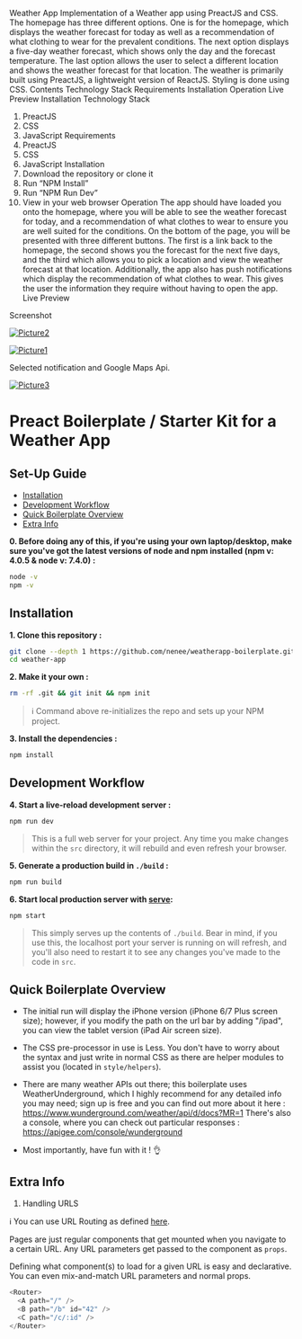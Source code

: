  
Weather App
Implementation of a Weather app using PreactJS and CSS.
The homepage has three different options. One is for the homepage, which displays the weather forecast for today as well as a recommendation of what clothing to wear for the prevalent conditions. The next option displays a five-day weather forecast, which shows only the day and the forecast temperature. The last option allows the user to select a different location and shows the weather forecast for that location.
The weather is primarily built using PreactJS, a lightweight version of ReactJS. Styling is done using CSS.
Contents
Technology Stack
Requirements
Installation
Operation
Live Preview
Installation
Technology Stack
1.    PreactJS
2.    CSS
3.    JavaScript
Requirements
1.    PreactJS
2.    CSS
3.    JavaScript
Installation
1.    Download the repository or clone it
2.    Run “NPM Install”
3.    Run “NPM Run Dev”
4.    View in your web browser
Operation
The app should have loaded you onto the homepage, where you will be able to see the weather forecast for today, and a recommendation of what clothes to wear to ensure you are well suited for the conditions. On the bottom of the page, you will be presented with three different buttons. The first is a link back to the homepage, the second shows you the forecast for the next five days, and the third which allows you to pick a location and view the weather forecast at that location.
Additionally, the app also has push notifications which display the recommendation of what clothes to wear. This gives the user the information they require without having to open the app.
Live Preview

Screenshot


<a href="https://ibb.co/hehuUn"><img src="https://image.ibb.co/kbA3N7/Picture2.png" alt="Picture2" border="0"></a>

<a href="https://ibb.co/mB42FS"><img src="https://image.ibb.co/hpiJpn/Picture1.png" alt="Picture1" border="0"></a>

Selected notification and Google Maps Api.

<a href="https://ibb.co/bKef27"><img src="https://preview.ibb.co/jmAW9n/picture3.jpg" alt="Picture3" border="0"></a>











# Preact Boilerplate / Starter Kit for a Weather App

## Set-Up Guide
- [Installation](#installation)
- [Development Workflow](#development-workflow)
- [Quick Boilerplate Overview](#quick-boilerplate-overview)
- [Extra Info](#extra-info)

**0. Before doing any of this, if you're using your own laptop/desktop, make sure you've got the latest versions of node and npm installed (npm v: 4.0.5 & node v: 7.4.0) :**

```sh
node -v
npm -v
```

## Installation

**1. Clone this repository :**

```sh
git clone --depth 1 https://github.com/nenee/weatherapp-boilerplate.git weather-app
cd weather-app
```

**2. Make it your own :**

```sh
rm -rf .git && git init && npm init
```

> :information_source: Command above re-initializes the repo and sets up your NPM project.


**3. Install the dependencies :**

```sh
npm install
```

## Development Workflow


**4. Start a live-reload development server :**

```sh
npm run dev
```

> This is a full web server for your project. Any time you make changes within the `src` directory, it will rebuild and even refresh your browser.


**5. Generate a production build in `./build` :**

```sh
npm run build
```

**6. Start local production server with [serve](https://github.com/zeit/serve):**

```sh
npm start
```

> This simply serves up the contents of `./build`. Bear in mind, if you use this, the localhost port your server is running on will refresh, and you'll also need to restart it to see any changes you've made to the code in `src`.


## Quick Boilerplate Overview

- The initial run will display the iPhone version (iPhone 6/7 Plus screen size); however, if you modify the path on the url bar by adding "/ipad", you can view the tablet version (iPad Air screen size).

- The CSS pre-processor in use is Less. You don't have to worry about the syntax and just write in normal CSS as there are helper modules to assist you (located in `style/helpers`).

- There are many weather APIs out there; this boilerplate uses WeatherUnderground, which I highly recommend for any detailed info you may need; sign up is free and you can find out more about it here : 
https://www.wunderground.com/weather/api/d/docs?MR=1 There's also a console, where you can check out particular responses : https://apigee.com/console/wunderground

- Most importantly, have fun with it ! 👌


## Extra Info

1. Handling URLS

:information_source: You can use URL Routing as defined [here](http://git.io/preact-router).

Pages are just regular components that get mounted when you navigate to a certain URL. Any URL parameters get passed to the component as `props`.

Defining what component(s) to load for a given URL is easy and declarative. You can even mix-and-match URL parameters and normal props.

```js
<Router>
  <A path="/" />
  <B path="/b" id="42" />
  <C path="/c/:id" />
</Router>
```
